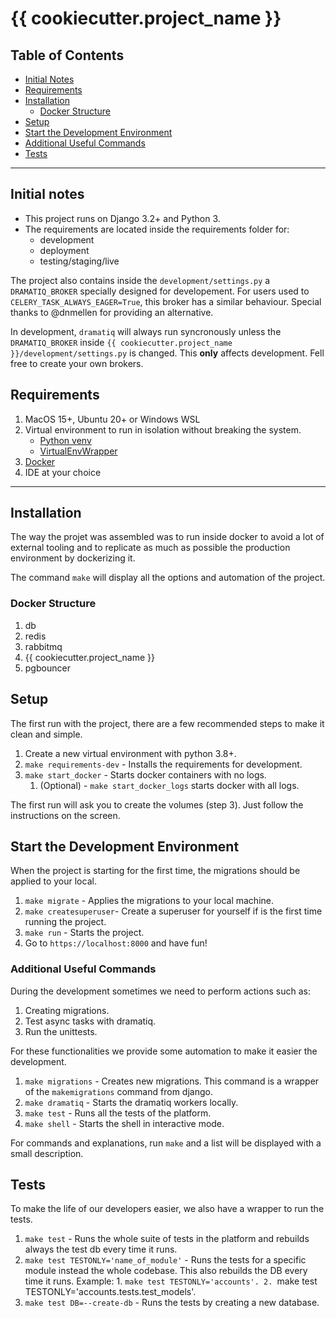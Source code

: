 # {{ cookiecutter.project_name }}

## Table of Contents

- [Initial Notes](#initial-notes)
- [Requirements](#requirements)
- [Installation](#installation)
  - [Docker Structure](#docker-structure)
- [Setup](#setup)
- [Start the Development Environment](#start-the-development-environment)
- [Additional Useful Commands](#additional-useful-commands)
- [Tests](#tests)

---

## Initial notes

- This project runs on Django 3.2+ and Python 3.
- The requirements are located inside the requirements folder for:
  - development
  - deployment
  - testing/staging/live

The project also contains inside the `development/settings.py` a `DRAMATIQ_BROKER` specially
designed for developement. For users used to `CELERY_TASK_ALWAYS_EAGER=True`, this broker
has a similar behaviour. Special thanks to @dnmellen for providing an alternative.

In development, `dramatiq` will always run syncronously unless the `DRAMATIQ_BROKER` inside
`{{ cookiecutter.project_name }}/development/settings.py` is changed. This **only** affects development.
Fell free to create your own brokers.

## Requirements

1. MacOS 15+, Ubuntu 20+ or Windows WSL
2. Virtual environment to run in isolation without breaking the system.
   - [Python venv](https://docs.python.org/3/library/venv.html)
   - [VirtualEnvWrapper](https://virtualenvwrapper.readthedocs.io/en/latest/)
3. [Docker](https://docs.docker.com/get-docker/)
4. IDE at your choice

---

## Installation

The way the projet was assembled was to run inside docker to avoid a lot of external tooling and to
replicate as much as possible the production environment by dockerizing it.

The command `make` will display all the options and automation of the project.

### Docker Structure

1. db
2. redis
3. rabbitmq
4. {{ cookiecutter.project_name }}
5. pgbouncer

## Setup

The first run with the project, there are a few recommended steps to make it clean and simple.

1. Create a new virtual environment with python 3.8+.
2. `make requirements-dev` - Installs the requirements for development.
3. `make start_docker` - Starts docker containers with no logs.
   1. (Optional) - `make start_docker_logs` starts docker with all logs.

The first run will ask you to create the volumes (step 3). Just follow the instructions on the screen.

## Start the Development Environment

When the project is starting for the first time, the migrations should be applied to your local.

1. `make migrate` - Applies the migrations to your local machine.
2. `make createsuperuser`- Create a superuser for yourself if is the first time running the project.
3. `make run` - Starts the project.
4. Go to `https://localhost:8000` and have fun!

### Additional Useful Commands

During the development sometimes we need to perform actions such as:

1. Creating migrations.
2. Test async tasks with dramatiq.
3. Run the unittests.

For these functionalities we provide some automation to make it easier the development.

1. `make migrations` - Creates new migrations. This command is a wrapper of the `makemigrations`
   command from django.
2. `make dramatiq` - Starts the dramatiq workers locally.
3. `make test` - Runs all the tests of the platform.
4. `make shell` - Starts the shell in interactive mode.

For commands and explanations, run `make` and a list will be displayed with a small description.

## Tests

To make the life of our developers easier, we also have a wrapper to run the tests.

1. `make test` - Runs the whole suite of tests in the platform and rebuilds always the test
   db every time it runs.
2. `make test TESTONLY='name_of_module'` - Runs the tests for a specific module instead the
   whole codebase. This also rebuilds the DB every time it runs. Example: 1. `make test TESTONLY='accounts'. 2. `make test TESTONLY='accounts.tests.test_models'.
3. `make test DB=--create-db` - Runs the tests by creating a new database.
